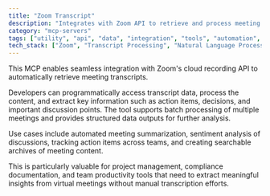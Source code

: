 ```yaml
---
title: "Zoom Transcript"
description: "Integrates with Zoom API to retrieve and process meeting transcripts for summarization and analysis."
category: "mcp-servers"
tags: ["utility", "api", "data", "integration", "tools", "automation", "meeting analytics", "sentiment analysis"]
tech_stack: ["Zoom", "Transcript Processing", "Natural Language Processing", "Meeting Analytics", "Batch Processing"]
---
```


This MCP enables seamless integration with Zoom's cloud recording API to automatically retrieve meeting transcripts. 

Developers can programmatically access transcript data, process the content, and extract key information such as action items, decisions, and important discussion points. The tool supports batch processing of multiple meetings and provides structured data outputs for further analysis.

Use cases include automated meeting summarization, sentiment analysis of discussions, tracking action items across teams, and creating searchable archives of meeting content. 

This is particularly valuable for project management, compliance documentation, and team productivity tools that need to extract meaningful insights from virtual meetings without manual transcription efforts.